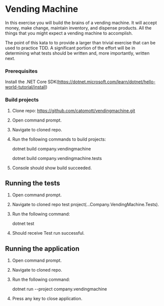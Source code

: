 # Vending Machine

In this exercise you will build the brains of a vending machine. It will accept money, make change, maintain inventory, and dispense products. All the things that you might expect a vending machine to accomplish.
 
The point of this kata to to provide a larger than trivial exercise that can be used to practice TDD. A significant portion of the effort will be in determining what tests should be written and, more importantly, written next.

### Prerequisites

Install the .NET Core SDK(https://dotnet.microsoft.com/learn/dotnet/hello-world-tutorial/install)


### Build projects

1. Clone repo: https://github.com/catomott/vendingmachine.git

2. Open command prompt.

3. Navigate to cloned repo.

4. Run the following commands to build projects:

	dotnet build company.vendingmachine

	dotnet build company.vendingmachine.tests

5. Console should show build succeeded.


## Running the tests

1. Open command prompt.

2. Navigate to cloned repo test project(...Company.VendingMachine.Tests).

3. Run the following command:

	dotnet test

4. Should receive Test run successful.


## Running the application

1. Open command prompt.

2. Navigate to cloned repo.

3. Run the following command:

	dotnet run --project company.vendingmachine

4. Press any key to close application.

